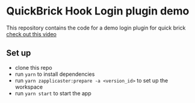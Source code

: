 # QuickBrick Hook Login plugin demo

This repository contains the code for a demo login plugin for quick brick
[check out this video]()

## Set up

- clone this repo
- run `yarn` to install dependencies
- run `yarn zapplicaster:prepare -a <version_id>` to set up the workspace
- run `yarn start` to start the app
